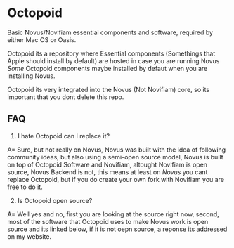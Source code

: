 # Octopoid
Basic Novus/Novifiam essential components and software, required by either Mac OS or Oasis. 

Octopoid its a repository where Essential components (Somethings that Apple should install by default) are hosted in case you are running Novus _Some_ Octopoid components maybe installed by defaut when you are installing Novus. 

Octopoid its very integrated into the Novus (Not Novifiam) core, so its important that you dont delete this repo. 

## FAQ

1. I hate Octopoid can I replace it? 

A= Sure, but not really on Novus, Novus was built with the idea of following community ideas, but also using a semi-open source model, Novus is built on top of Octopoid Software and Novifiam, altought Novifiam is open source, Novus Backend is not, this means at least on _Novus_ you cant replace Octopoid, but if you do create your own fork with Novifiam you are free to do it. 

2. Is Octopoid open source? 

A= Well yes and no, first you are looking at the source right now, second, most of the software that Octopoid uses to make Novus work is open source and its linked below, if it is not oepn source, a reponse its addressed on my website. 
